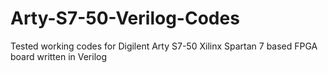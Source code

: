 # Arty-S7-50-Verilog-Codes
Tested working codes for Digilent Arty S7-50 Xilinx Spartan 7 based FPGA board written in Verilog
